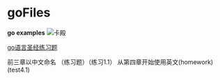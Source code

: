 # goFiles
**go examples**
![卡殿](https://github.com/googege/goFiles/blob/master/163899327.jpeg)

[go语言圣经练习题](./gop_homework)

前三章以中文命名 （练习题）（练习1.1）
从第四章开始使用英文(homework)(test4.1)
